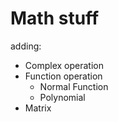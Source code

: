 # Math stuff
adding:
- Complex operation
- Function operation
    * Normal Function
    * Polynomial
- Matrix

